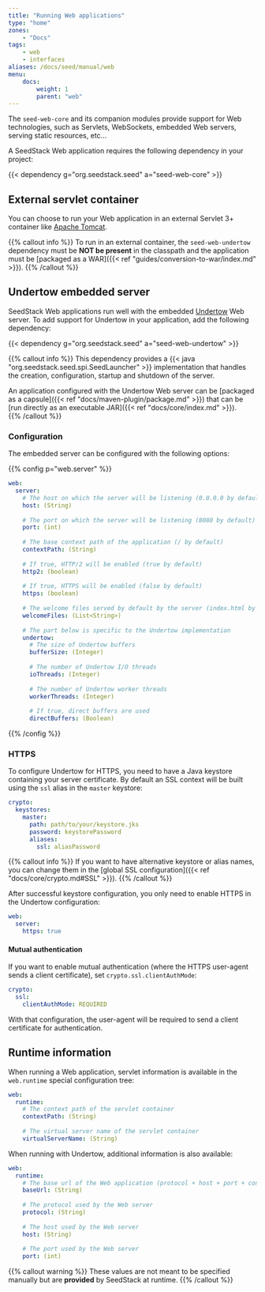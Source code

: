```yaml
---
title: "Running Web applications"
type: "home"
zones:
    - "Docs"
tags:
    - web
    - interfaces
aliases: /docs/seed/manual/web    
menu:
    docs:
        weight: 1
        parent: "web"
---
```


The `seed-web-core` and its companion modules provide support for Web technologies, such as Servlets, WebSockets, embedded
Web servers, serving static resources, etc... <!--more-->

A SeedStack Web application requires the following dependency in your project:

{{< dependency g="org.seedstack.seed" a="seed-web-core" >}}

## External servlet container

You can choose to run your Web application in an external Servlet 3+ container like [Apache Tomcat](http://tomcat.apache.org/). 

{{% callout info %}}
To run in an external container, the `seed-web-undertow` dependency must be **NOT be present** in the classpath and the 
application must be [packaged as a WAR]({{< ref "guides/conversion-to-war/index.md" >}}).
{{% /callout %}}

## Undertow embedded server

SeedStack Web applications run well with the embedded [Undertow](https://undertow.io) Web server. To add support for 
Undertow in your application, add the following dependency:

{{< dependency g="org.seedstack.seed" a="seed-web-undertow" >}}

{{% callout info %}}
This dependency provides a {{< java "org.seedstack.seed.spi.SeedLauncher" >}} implementation that handles the creation, 
configuration, startup and shutdown of the server. 

An application configured with the Undertow Web server can be [packaged as a capsule]({{< ref "docs/maven-plugin/package.md" >}}) 
that can be [run directly as an executable JAR]({{< ref "docs/core/index.md" >}}).  
{{% /callout %}}

### Configuration

The embedded server can be configured with the following options:

{{% config p="web.server" %}}
```yaml
web:
  server:
    # The host on which the server will be listening (0.0.0.0 by default)
    host: (String)
    
    # The port on which the server will be listening (8080 by default)
    port: (int)
    
    # The base context path of the application (/ by default)
    contextPath: (String)
    
    # If true, HTTP/2 will be enabled (true by default)
    http2: (boolean)
    
    # If true, HTTPS will be enabled (false by default)
    https: (boolean)
    
    # The welcome files served by default by the server (index.html by default)
    welcomeFiles: (List<String>)
    
    # The part below is specific to the Undertow implementation
    undertow:
      # The size of Undertow buffers
      bufferSize: (Integer)
      
      # The number of Undertow I/O threads
      ioThreads: (Integer)
      
      # The number of Undertow worker threads
      workerThreads: (Integer)
      
      # If true, direct buffers are used
      directBuffers: (Boolean)
```
{{% /config %}}  

### HTTPS

To configure Undertow for HTTPS, you need to have a Java keystore containing your server certificate. By default an SSL context
will be built using the `ssl` alias in the `master` keystore:

```yaml
crypto:
  keystores:
    master:
      path: path/to/your/keystore.jks
      password: keystorePassword
      aliases:
        ssl: aliasPassword
```

{{% callout info %}}
If you want to have alternative keystore or alias names, you can change them in the [global SSL configuration]({{< ref "docs/core/crypto.md#SSL" >}}).
{{% /callout %}}

After successful keystore configuration, you only need to enable HTTPS in the Undertow configuration:

```yaml
web:
  server:
    https: true
```

#### Mutual authentication

If you want to enable mutual authentication (where the HTTPS user-agent sends a client certificate), set `crypto.ssl.clientAuthMode`:

```yaml
crypto:
  ssl:
    clientAuthMode: REQUIRED
```

With that configuration, the user-agent will be required to send a client certificate for authentication.

## Runtime information

When running a Web application, servlet information is available in the `web.runtime` special configuration tree:

```yaml
web:
  runtime:
    # The context path of the servlet container
    contextPath: (String)
    
    # The virtual server name of the servlet container
    virtualServerName: (String)
```

When running with Undertow, additional information is also available:

```yaml
web:
  runtime:
    # The base url of the Web application (protocol + host + port + context path)
    baseUrl: (String)
    
    # The protocol used by the Web server
    protocol: (String)
    
    # The host used by the Web server
    host: (String)
    
    # The port used by the Web server
    port: (int)
```

{{% callout warning %}}
These values are not meant to be specified manually but are **provided** by SeedStack at runtime. 
{{% /callout %}}
